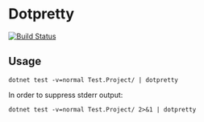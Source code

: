 # Dotpretty

[![Build Status](https://travis-ci.org/ericmeyer/dotpretty.svg?branch=master)](https://travis-ci.org/ericmeyer/dotpretty)

## Usage

`dotnet test -v=normal Test.Project/ | dotpretty`

In order to suppress stderr output:

`dotnet test -v=normal Test.Project/ 2>&1 | dotpretty`
